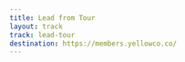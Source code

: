```yaml
---
title: Lead from Tour
layout: track
track: lead-tour
destination: https://members.yellowco.co/
---
```


